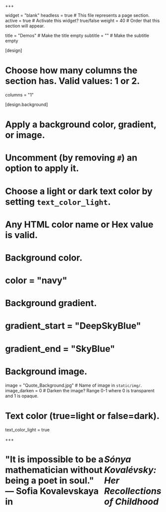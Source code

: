 +++

widget = "blank"
headless = true  # This file represents a page section.
active = true  # Activate this widget? true/false
weight = 40  # Order that this section will appear.


title = "Demos" # Make the title empty
subtitle = "" # Make the subtitle empty

[design]
  # Choose how many columns the section has. Valid values: 1 or 2.
  columns = "1"

[design.background]
  # Apply a background color, gradient, or image.
  #   Uncomment (by removing `#`) an option to apply it.
  #   Choose a light or dark text color by setting `text_color_light`.
  #   Any HTML color name or Hex value is valid.

  # Background color.
  # color = "navy"

  # Background gradient.
  # gradient_start = "DeepSkyBlue"
  # gradient_end = "SkyBlue"

  # Background image.
  image = "Quote_Background.jpg"  # Name of image in `static/img/`.
  image_darken = 0  # Darken the image? Range 0-1 where 0 is transparent and 1 is opaque.

  # Text color (true=light or false=dark).
  text_color_light = true

+++

<h1 style="display:flex;justify-content:center;align-items:center;">"It is impossible to be a mathematician without being a poet in soul." — Sofia Kovalevskaya in <i>Sónya Kovalévsky: Her Recollections of Childhood</i></h1>
